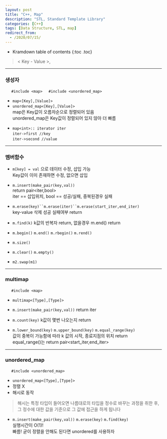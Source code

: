 ```yaml
---
layout: post
title: "C++, Map"
description: "STL, Standard Template Library"
categories: [C++]
tags: [Data Structure, STL, map]
redirect_from:
  - /2020/07/15/
---
```



* Kramdown table of contents
{:toc .toc}

>  < Key - Value >, 

------------------

### 생성자

&nbsp;&nbsp;&nbsp;&nbsp;  `#include <map>`&nbsp;&nbsp;&nbsp;&nbsp;  `#include <unordered_map>`    
* `map<[Key],[Value]>`     
* `unordered_map<[Key],[Value]>`   
<span class="margin">  map은 Key값이 오름차순으로 정렬되어 있음</span>    
<span class="margin">  unordered_map은 Key값이 정렬되어 있지 않아 더 빠름</span>    

<span class="space"></span>    

* `map<int>:: iterator iter`    
  `iter->first //key`    
  `iter->second //value`    

-----------------------

### 멤버함수

* `m[key] = val` <span class="margin">으로 데이터 수정, 삽입 가능</span>   
<span class="margin">Key값이 이미 존재하면 수정, 없으면 삽입</span>  

* `m.insert(make_pair(key,val))`    
<span class="margin">return pair<iter,bool></span>  
<span class="margin">iter == 삽입위치, bool == 성공/실패, 중복된경우 실패</span>    

* `m.erase(key)``m.erase(iter)``m.erase(start_iter,end_iter)`  
<span class="margin">key-value 삭제</span> 
<span class="margin">성공 실패여부 return</span>     

* `m.find(k)` <span class="margin">k값의 반복자 return,  없을경우 m.end() return</span>

<span class="space"></span>


* `m.begin()` `m.end()` `m.rbegin()` `m.rend()`

* `m.size()`
* `m.clear()` `m.empty()`
* `m2.swap(m1)`    

--------------------
### multimap

&nbsp;&nbsp;&nbsp;&nbsp;  `#include <map>`
* `multimap<[Type],[Type]>`   

* `m.insert(make_pair(key,val))` <span class="margin">return iter</span> 
* `m.count(key)`    <span class="margin">k값이 몇번 나오는지 return</span>   
* `m.lower_bound(key)` `m.upper_bound(key)` `m.equal_range(key)`    
<span class="margin">값이 중복이 가능함에 따라 k 값의 시작, 종료지점의 위치 return</span>    
<span class="margin">equal_range()는 return pair<start_iter,end_iter></span>     

--------------------
### unordered_map

&nbsp;&nbsp;&nbsp;&nbsp;  `#include <unordered_map>`
* `unordered_map<[Type],[Type]>`   
* <span class="nomargin">정렬 X</span>
* <span class="nomargin">해시로 동작</span>    

> 해시는 특정 타입이 들어오면 나름대로의 타입을 정수로 바꾸는 과정을 취한 후, 그 정수에 대한 값을 기준으로 그 값에 접근을 하게 됩니다


* `m.insert(make_pair(key,val))` `m.erase(key)` `m.find(key)`    
<span class="margin"> 실행시간이 O(1)!</span>    
<span class="margin"> 빠름! 굳이 정렬을 안해도 된다면 unordered를 사용하자 </span>    



